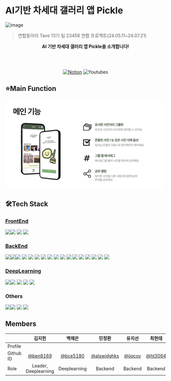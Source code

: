 # AI기반 차세대 갤러리 앱 Pickle
![image](https://github.com/user-attachments/assets/0a4726fb-82dd-4bea-bbd9-e130e5d878be)

>연합동아리 Tave 13기 팀 23456 연합 프로젝트(24.05.11~24.07.21)
<p align='center'><b> AI 기반 차세대 갤러리 앱 Pickle을 소개합니다!</b></p>
<br><br><p align='center'><a href='https://fragrant-hospital-b08.notion.site/MAIN-PAGE-ac1ac9a4178d495a8e56e3b8cf4e65ac' target="_blank"><img alt='Notion' src='https://img.shields.io/badge/Notion-100000?style=for-the-badge&logo=Notion&logoColor=FFFFFF&labelColor=4C4A4A&color=8587D0'/></a>        
<!-- <a href='https://youtu.be/M3VW_jy8OPc?si=UmsTFGfwoT_ey7r_' target="_blank"> --><img alt='Youtube' src='https://img.shields.io/badge/Youtube-100000?style=for-the-badge&logo=Youtube&logoColor=FFFFFF&labelColor=5F5D5D&color=FF0000'/></a>s



## ⭐️Main Function
![alt text](image.png)
<!-- 📷 유사한 사진들을 묶어드려요. 가장 잘 나온 사진을 선택하세요.<br>
😌 흔들린 사진이나 눈 감은 사진은 자동으로 삭제해줘요.<br>
#️⃣ 정리한 사진들을 그룹화해서 해시태그를 붙일 수 있어요.<br>
🧑‍🧑‍🧒‍🧒 공유앨범에 멤버를 초대해서 같이 앨범을 꾸며보아요.<br> -->


## 🛠Tech Stack

### [FrontEnd](https://github.com/Pickle-Tave/Pickle-FE)
<img src="https://img.shields.io/badge/JavaScript-F7DF1E?logo=JavaScript&logoColor=black"><img src="https://img.shields.io/badge/React Native-61DAFB?logo=React&logoColor=black"/>
<img src="https://img.shields.io/badge/-Redux-bl?logo=redux">
<img src="https://img.shields.io/badge/Android Studio-3DDC84?logo=Android Studio&logoColor=white"/>



### [BackEnd](https://github.com/Pickle-Tave/Pickle-BE)
<img src="https://img.shields.io/badge/Spring Boot-6DB33F?style=for-the-social&logo=Spring Boot&logoColor=white"><img src="https://img.shields.io/badge/Gradle-02303A?style=for-the-social&logo=Gradle&logoColor=white"><img src="https://img.shields.io/badge/Spring Data JPA-6DB33F?style=for-the-social&logo=Databricks&logoColor=white">
<img src="https://img.shields.io/badge/Spring Security-6DB33F?style=for-the-social&logo=springsecurity&logoColor=white">
<img src="https://img.shields.io/badge/JSON Web Tokens-000000?style=for-the-social&logo=JSON Web Tokens&logoColor=white">
<img src="https://img.shields.io/badge/JUnit5-25A162?style=for-the-sociak&logo=junit5&logoColor=white">
<img src="https://img.shields.io/badge/MySQL-4479A1.svg?style=for-the-social&logo=MySQL&logoColor=white">
<img src="https://img.shields.io/badge/Redis-%23DD0031.svg?logo=redis&logoColor=white">
<img src="https://img.shields.io/badge/GitHub_Actions-2088FF?logo=github-actions&logoColor=white">
<img src="https://img.shields.io/badge/AWS EC2-FF9900?style=for-the-&logo=amazonec2&logoColor=white">
<img src="https://img.shields.io/badge/AWS ECS-FF9900?style=for-the-&logo=amazonecs&logoColor=white">
<img src="https://img.shields.io/badge/AWS Fargate-FF9900?style=for-the-&logo=awsfargate&logoColor=white">
<img src="https://img.shields.io/badge/AWS S3-69A31?style=for-the-social&logo=amazons3&logoColor=white">
<img src="https://img.shields.io/badge/AWS RDS-527FFF?style=for-the-social&logo=amazonrds&logoColor=white">
<img src="https://img.shields.io/badge/AWS ElastiCache-C925D1?style=for-the-social&logo=amazonelasticache&logoColor=white">
<img src="https://img.shields.io/badge/AWS Secretes Manager-DD344C?style=for-the-social&logo=awssecretsmanager&logoColor=white">
<img src="https://img.shields.io/badge/SonarCloud-F3702A?logo=sonarcloud&logoColor=fff">

<!-- framework
<img src="https://img.shields.io/badge/Spring Boot-6DB33F?style=for-the-social&logo=Spring Boot&logoColor=white"><img src="https://img.shields.io/badge/Gradle-02303A?style=for-the-social&logo=Gradle&logoColor=white"><br>
ORM
<img src="https://img.shields.io/badge/Spring Data JPA-6DB33F?style=for-the-social&logo=Databricks&logoColor=white"><br>
Authorization
<img src="https://img.shields.io/badge/Spring Security-6DB33F?style=for-the-social&logo=springsecurity&logoColor=white">
<img src="https://img.shields.io/badge/JSON Web Tokens-000000?style=for-the-social&logo=JSON Web Tokens&logoColor=white"><br>
Test
<img src="https://img.shields.io/badge/JUnit5-25A162?style=for-the-sociak&logo=junit5&logoColor=white"> <br>
Database
<img src="https://img.shields.io/badge/MySQL-4479A1.svg?style=for-the-social&logo=MySQL&logoColor=white"> <img src="https://img.shields.io/badge/Redis-%23DD0031.svg?logo=redis&logoColor=white"><br>
CI/CD
<img src="https://img.shields.io/badge/GitHub_Actions-2088FF?logo=github-actions&logoColor=white"><br>
AWS
 <img src="https://img.shields.io/badge/AWS EC2-FF9900?style=for-the-&logo=amazonec2&logoColor=white"> <img src="https://img.shields.io/badge/AWS ECS-FF9900?style=for-the-&logo=amazonecs&logoColor=white"> <img src="https://img.shields.io/badge/AWS Fargate-FF9900?style=for-the-&logo=awsfargate&logoColor=white"> <img src ="https://img.shields.io/badge/AWS S3-69A31?style=for-the-social&logo=amazons3&logoColor=white"> <img src="https://img.shields.io/badge/AWS RDS-527FFF?style=for-the-social&logo=amazonrds&logoColor=white">  <img src ="https://img.shields.io/badge/AWS ElastiCache-C925D1?style=for-the-social&logo=amazonelasticache&logoColor=white"> <img src="https://img.shields.io/badge/ AWS Secretes Manager-DD344C?style=for-the-social&logo=awssecretsmanager&logoColor=white"><br>
Code coverage
<img src="https://img.shields.io/badge/SonarCloud-F3702A?logo=sonarcloud&logoColor=fff"><br> -->


### [DeepLearning](https://github.com/Pickle-Tave/Pickle-DL)
<img src="https://img.shields.io/badge/PyTorch-white?logo=PyTorch"/><img src="https://img.shields.io/badge/FastAPI-F05032?&logo=fastapi"/> <img src="https://img.shields.io/badge/AWS EC2-FF9900?style=for-the-&logo=amazonec2&logoColor=white">
<img src="https://img.shields.io/badge/yolov8-blue.svg?logo=data:image/">
<img src="https://img.shields.io/badge/Python-3776AB?logo=Python&logoColor=white"/> 

### Others
<img src="https://img.shields.io/badge/ Swagger-6DB33F?style=for-the-social&logo=swagger&logoColor=white"><img src="https://img.shields.io/badge/IntelliJIDEA-000000.svg?logo=intellij-idea&logoColor=white"> <img src="https://img.shields.io/badge/Git-F05032?logo=git&logoColor=fff"> <img src="https://img.shields.io/badge/GitHub-%23121011.svg?logo=github&logoColor=white">


## Members

|       | 김지헌     | 백채은     | 민정환     | 유지선     | 최현태     | 류주아     | 함지나     |
|-------|:---------:|:---------:|:---------:|:---------:|:---------:|:---------:|:---------:|
| Profile    |     |     |     |     |     |     |     |
| Github ID   | [@ben8169](https://github.com/ben8169) | [@bce5180](https://github.com/bce5180) | [@alswjdghks](https://github.com/alswjdghks) | [@iiqcov](https://github.com/iiqcov) | [@ht3064](https://github.com/ht3064) | [@bourgeois46](https://github.com/bourgeois46) | [@HamJina](https://github.com/HamJina) |
| Role  | Leader, Deeplearning | Deeplearning | Backend | Backend | Backend | Frontend | Frontend |
